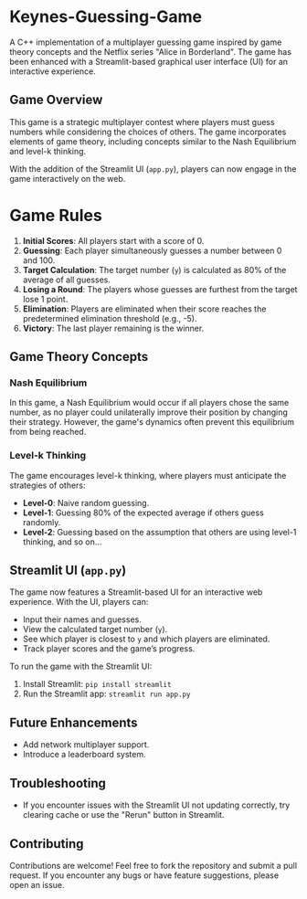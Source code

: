 # Keynes-Guessing-Game

A C++ implementation of a multiplayer guessing game inspired by game theory concepts and the Netflix series "Alice in Borderland". The game has been enhanced with a Streamlit-based graphical user interface (UI) for an interactive experience.

## Game Overview

This game is a strategic multiplayer contest where players must guess numbers while considering the choices of others. The game incorporates elements of game theory, including concepts similar to the Nash Equilibrium and level-k thinking.

With the addition of the Streamlit UI (`app.py`), players can now engage in the game interactively on the web.

# Game Rules

1. **Initial Scores**: All players start with a score of 0.
2. **Guessing**: Each player simultaneously guesses a number between 0 and 100.
3. **Target Calculation**: The target number (`y`) is calculated as 80% of the average of all guesses.
4. **Losing a Round**: The players whose guesses are furthest from the target lose 1 point.
5. **Elimination**: Players are eliminated when their score reaches the predetermined elimination threshold (e.g., -5).
6. **Victory**: The last player remaining is the winner.


## Game Theory Concepts

### Nash Equilibrium
In this game, a Nash Equilibrium would occur if all players chose the same number, as no player could unilaterally improve their position by changing their strategy. However, the game's dynamics often prevent this equilibrium from being reached.

### Level-k Thinking
The game encourages level-k thinking, where players must anticipate the strategies of others:
- **Level-0**: Naive random guessing.
- **Level-1**: Guessing 80% of the expected average if others guess randomly.
- **Level-2**: Guessing based on the assumption that others are using level-1 thinking, and so on...

## Streamlit UI (`app.py`)

The game now features a Streamlit-based UI for an interactive web experience. With the UI, players can:
- Input their names and guesses.
- View the calculated target number (`y`).
- See which player is closest to `y` and which players are eliminated.
- Track player scores and the game’s progress.

To run the game with the Streamlit UI:
1. Install Streamlit: `pip install streamlit`
2. Run the Streamlit app: `streamlit run app.py`

## Future Enhancements
- Add network multiplayer support.
- Introduce a leaderboard system.

## Troubleshooting
- If you encounter issues with the Streamlit UI not updating correctly, try clearing cache or use the "Rerun" button in Streamlit.

## Contributing
Contributions are welcome! Feel free to fork the repository and submit a pull request. If you encounter any bugs or have feature suggestions, please open an issue.
